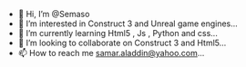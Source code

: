 - 👋 Hi, I’m @Semaso
- 👀 I’m interested in Construct 3 and Unreal game engines...
- 🌱 I’m currently learning Html5 , Js , Python and css...
- 💞️ I’m looking to collaborate on Construct 3 and Html5...
- 📫 How to reach me samar.aladdin@yahoo.com...

<!---
Semaso/Semaso is a ✨ special ✨ repository because its `README.md` (this file) appears on your GitHub profile.
You can click the Preview link to take a look at your changes.
--->
